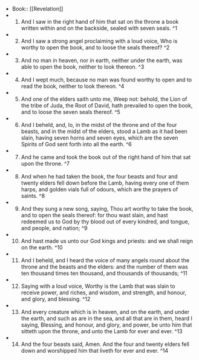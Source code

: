 - Book:: [[Revelation]]
- 1. And I saw in the right hand of him that sat on the throne a book written within and on the backside, sealed with seven seals. ^1
- 2. And I saw a strong angel proclaiming with a loud voice, Who is worthy to open the book, and to loose the seals thereof? ^2
- 3. And no man in heaven, nor in earth, neither under the earth, was able to open the book, neither to look thereon. ^3
- 4. And I wept much, because no man was found worthy to open and to read the book, neither to look thereon. ^4
- 5. And one of the elders saith unto me, Weep not: behold, the Lion of the tribe of Juda, the Root of David, hath prevailed to open the book, and to loose the seven seals thereof. ^5
- 6. And I beheld, and, lo, in the midst of the throne and of the four beasts, and in the midst of the elders, stood a Lamb as it had been slain, having seven horns and seven eyes, which are the seven Spirits of God sent forth into all the earth. ^6
- 7. And he came and took the book out of the right hand of him that sat upon the throne. ^7
- 8. And when he had taken the book, the four beasts and four and twenty elders fell down before the Lamb, having every one of them harps, and golden vials full of odours, which are the prayers of saints. ^8
- 9. And they sung a new song, saying, Thou art worthy to take the book, and to open the seals thereof: for thou wast slain, and hast redeemed us to God by thy blood out of every kindred, and tongue, and people, and nation; ^9
- 10. And hast made us unto our God kings and priests: and we shall reign on the earth. ^10
- 11. And I beheld, and I heard the voice of many angels round about the throne and the beasts and the elders: and the number of them was ten thousand times ten thousand, and thousands of thousands; ^11
- 12. Saying with a loud voice, Worthy is the Lamb that was slain to receive power, and riches, and wisdom, and strength, and honour, and glory, and blessing. ^12
- 13. And every creature which is in heaven, and on the earth, and under the earth, and such as are in the sea, and all that are in them, heard I saying, Blessing, and honour, and glory, and power, be unto him that sitteth upon the throne, and unto the Lamb for ever and ever. ^13
- 14. And the four beasts said, Amen. And the four and twenty elders fell down and worshipped him that liveth for ever and ever. ^14
